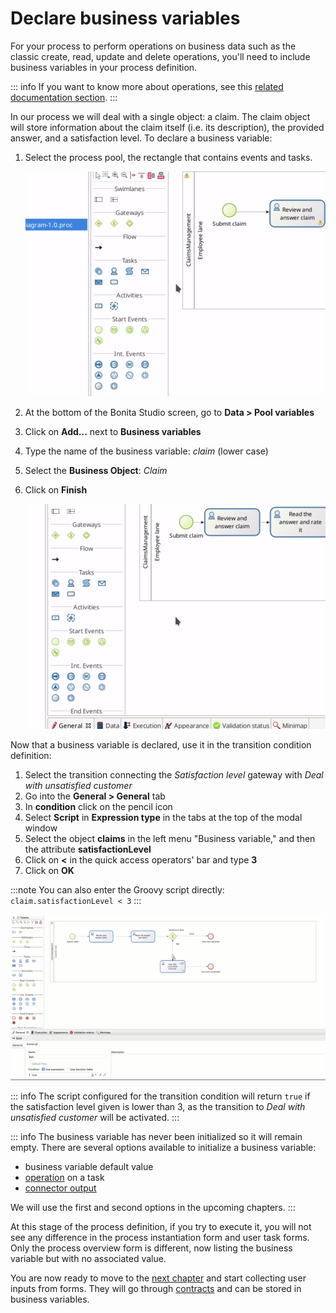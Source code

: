 # Declare business variables

For your process to perform operations on business data such as the classic create, read, update and delete operations, you'll need to include business variables in your process definition.

::: info
If you want to know more about operations, see this [related documentation section](operations.md).
:::

In our process we will deal with a single object: a claim. The claim object will store information about the claim itself (i.e. its description), the provided answer, and a satisfaction level. To declare a business variable:

1. Select the process pool, the rectangle that contains events and tasks.

   ![Select the pool](images/getting-started-tutorial/declare-business-variable/select-process-pool.gif)<!--{.img-responsive .img-thumbnail}--> 

2. At the bottom of the Bonita Studio screen, go to **Data > Pool variables**
3. Click on **Add...** next to **Business variables**
4. Type the name of the business variable: _claim_ (lower case)
5. Select the **Business Object**: _Claim_
6. Click on **Finish**

   ![Declare business variable](images/getting-started-tutorial/declare-business-variable/declare-business-variable.gif)<!--{.img-responsive .img-thumbnail}-->

Now that a business variable is declared, use it in the transition condition definition:
1. Select the transition connecting the _Satisfaction level_ gateway with _Deal with unsatisfied customer_
2. Go into the **General > General** tab
3. In **condition** click on the pencil icon
4. Select **Script** in **Expression type** in the tabs at the top of the modal window
5. Select the object **claims** in the left menu "Business variable," and then the attribute **satisfactionLevel** 
1. Click on **<** in the quick access operators' bar and type **3** 
6. Click on **OK** 

:::note
You can also enter the Groovy script directly: `claim.satisfactionLevel < 3`
:::

   ![Define transition condition using business variable value](images/getting-started-tutorial/declare-business-variable/define-condition.gif)<!--{.img-responsive .img-thumbnail}-->

::: info
The script configured for the transition condition will return `true` if the satisfaction level given is lower than 3, as the transition to _Deal with unsatisfied customer_ will be activated.
:::

::: info
The business variable has never been initialized so it will remain empty. There are several options available to initialize a business variable:
- business variable default value
- [operation](operations.md) on a task
- [connector output](initialize-a-variable-from-a-database-without-scripting-or-java-code.md)

We will use the first and second options in the upcoming chapters.
:::

At this stage of the process definition, if you try to execute it, you will not see any difference in the process instantiation form and user task forms. Only the process overview form is different, now listing the business variable but with no associated value.

You are now ready to move to the [next chapter](declare-contracts.md) and start collecting user inputs from forms. They will go through [contracts](declare-contracts.md) and can be stored in business variables.
